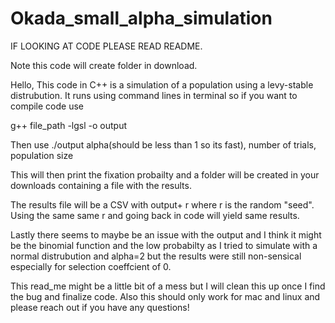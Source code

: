 # Okada_small_alpha_simulation
IF LOOKING AT CODE PLEASE READ README.

Note this code will create folder in download. 

Hello, 
This code in C++ is a simulation of a population using a levy-stable distrubution. It runs using command lines in terminal so if you want to compile code use

g++ file_path -lgsl -o output

Then use 
./output alpha(should be less than 1 so its fast), number of trials, population size

This will then print the fixation probailty and a folder will be created in your downloads containing a file with the results. 

The results file will be a CSV with output+ r where r is the random "seed". Using the same same r and going back in code will yield same results. 

Lastly there seems to maybe be an issue with the output and I think it might be the binomial function and the low probabilty as I tried to simulate with a normal distrubution and alpha=2 but the results were still non-sensical especially for selection coeffcient of 0. 

This read_me might be a little bit of a mess but I will clean this up once I find the bug and finalize code. Also this should only work for mac and linux and please reach out if you have any questions! 

